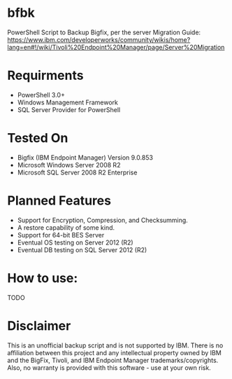 # bfbk
PowerShell Script to Backup Bigfix, per the server Migration Guide: https://www.ibm.com/developerworks/community/wikis/home?lang=en#!/wiki/Tivoli%20Endpoint%20Manager/page/Server%20Migration

# Requirments
* PowerShell 3.0+
* Windows Management Framework
* SQL Server Provider for PowerShell

# Tested On
* Bigfix (IBM Endpoint Manager) Version 9.0.853
* Microsoft Windows Server 2008 R2
* Microsoft SQL Server 2008 R2 Enterprise

# Planned Features
* Support for Encryption, Compression, and Checksumming.
* A restore capability of some kind.
* Support for 64-bit BES Server
* Eventual OS testing on Server 2012 (R2)
* Eventual DB testing on SQL Server 2012 (R2)

# How to use:
TODO

# Disclaimer
This is an unofficial backup script and is not supported by IBM. There is no affiliation between this project and any intellectual property owned by IBM and the BigFix, Tivoli, and IBM Endpoint Manager trademarks/copyrights. Also, no warranty is provided with this software - use at your own risk.
